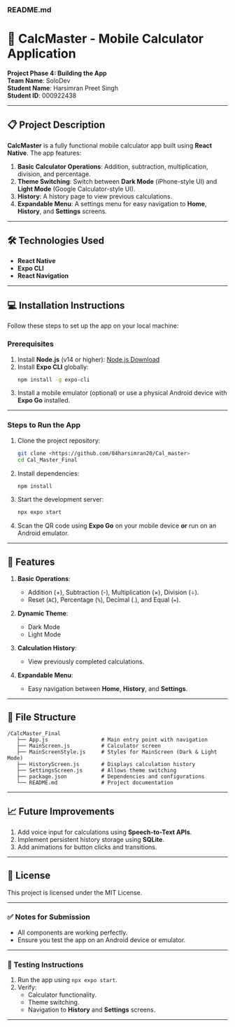 ### **README.md**

# 📱 CalcMaster - Mobile Calculator Application

**Project Phase 4: Building the App**  
**Team Name**: SoloDev  
**Student Name**: Harsimran Preet Singh  
**Student ID**: 000922438

---

## **📋 Project Description**

**CalcMaster** is a fully functional mobile calculator app built using **React Native**. The app features:

1. **Basic Calculator Operations**: Addition, subtraction, multiplication, division, and percentage.
2. **Theme Switching**: Switch between **Dark Mode** (iPhone-style UI) and **Light Mode** (Google Calculator-style UI).
3. **History**: A history page to view previous calculations.
4. **Expandable Menu**: A settings menu for easy navigation to **Home**, **History**, and **Settings** screens.

---

## **🛠️ Technologies Used**

- **React Native**
- **Expo CLI**
- **React Navigation**

---

## **💻 Installation Instructions**

Follow these steps to set up the app on your local machine:

### **Prerequisites**

1. Install **Node.js** (v14 or higher): [Node.js Download](https://nodejs.org)
2. Install **Expo CLI** globally:
   ```bash
   npm install -g expo-cli
   ```
3. Install a mobile emulator (optional) or use a physical Android device with **Expo Go** installed.

---

### **Steps to Run the App**

1. Clone the project repository:
   ```bash
   git clone <https://github.com/04harsimran20/Cal_master>
   cd Cal_Master_Final
   ```
2. Install dependencies:
   ```bash
   npm install
   ```
3. Start the development server:
   ```bash
   npx expo start
   ```
4. Scan the QR code using **Expo Go** on your mobile device **or** run on an Android emulator.

---

## **🧩 Features**

1. **Basic Operations**:

   - Addition (+), Subtraction (-), Multiplication (×), Division (÷).
   - Reset (`AC`), Percentage (`%`), Decimal (.), and Equal (`=`).

2. **Dynamic Theme**:

   - Dark Mode
   - Light Mode

3. **Calculation History**:

   - View previously completed calculations.

4. **Expandable Menu**:
   - Easy navigation between **Home**, **History**, and **Settings**.

---

## **🔧 File Structure**

```
/CalcMaster_Final
   ├── App.js                 # Main entry point with navigation
   ├── MainScreen.js          # Calculator screen
   ├── MainScreenStyle.js     # Styles for MainScreen (Dark & Light Mode)
   ├── HistoryScreen.js       # Displays calculation history
   ├── SettingsScreen.js      # Allows theme switching
   ├── package.json           # Dependencies and configurations
   └── README.md              # Project documentation
```

---

## **📈 Future Improvements**

1. Add voice input for calculations using **Speech-to-Text APIs**.
2. Implement persistent history storage using **SQLite**.
3. Add animations for button clicks and transitions.

---

## **📄 License**

This project is licensed under the MIT License.

---

### **✅ Notes for Submission**

- All components are working perfectly.
- Ensure you test the app on an Android device or emulator.

---

### **🧪 Testing Instructions**

1. Run the app using `npx expo start`.
2. Verify:
   - Calculator functionality.
   - Theme switching.
   - Navigation to **History** and **Settings** screens.

---
